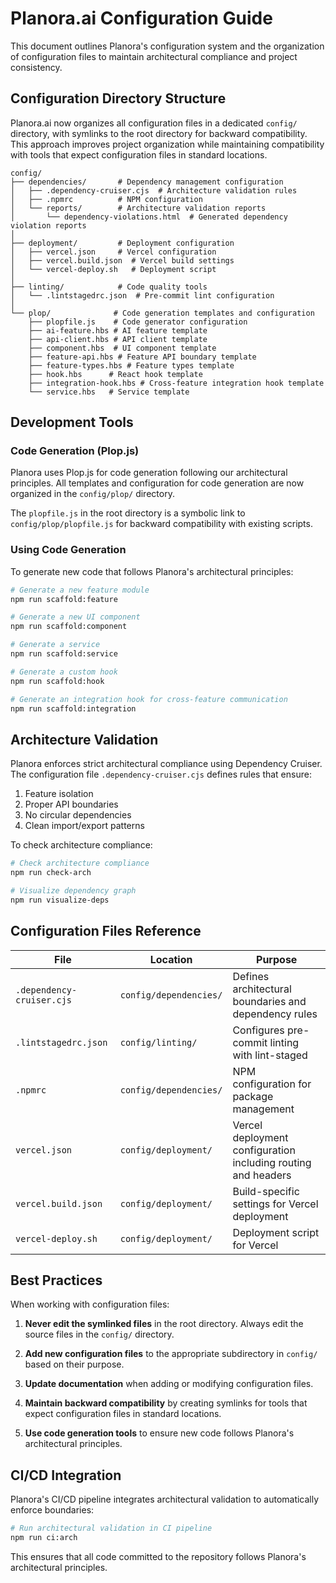 # Planora.ai Configuration Guide

This document outlines Planora's configuration system and the organization of configuration files to maintain architectural compliance and project consistency.

## Configuration Directory Structure

Planora.ai now organizes all configuration files in a dedicated `config/` directory, with symlinks to the root directory for backward compatibility. This approach improves project organization while maintaining compatibility with tools that expect configuration files in standard locations.

```
config/
├── dependencies/       # Dependency management configuration
│   ├── .dependency-cruiser.cjs  # Architecture validation rules
│   ├── .npmrc          # NPM configuration
│   └── reports/        # Architecture validation reports
│       └── dependency-violations.html  # Generated dependency violation reports
│
├── deployment/         # Deployment configuration
│   ├── vercel.json     # Vercel configuration
│   ├── vercel.build.json  # Vercel build settings
│   └── vercel-deploy.sh   # Deployment script
│
├── linting/            # Code quality tools
│   └── .lintstagedrc.json  # Pre-commit lint configuration
│
└── plop/              # Code generation templates and configuration
    ├── plopfile.js    # Code generator configuration
    ├── ai-feature.hbs # AI feature template
    ├── api-client.hbs # API client template
    ├── component.hbs  # UI component template
    ├── feature-api.hbs # Feature API boundary template
    ├── feature-types.hbs # Feature types template
    ├── hook.hbs      # React hook template
    ├── integration-hook.hbs # Cross-feature integration hook template
    └── service.hbs   # Service template
```

## Development Tools

### Code Generation (Plop.js)

Planora uses Plop.js for code generation following our architectural principles. All templates and configuration for code generation are now organized in the `config/plop/` directory.

The `plopfile.js` in the root directory is a symbolic link to `config/plop/plopfile.js` for backward compatibility with existing scripts.

### Using Code Generation

To generate new code that follows Planora's architectural principles:

```bash
# Generate a new feature module
npm run scaffold:feature

# Generate a new UI component
npm run scaffold:component

# Generate a service
npm run scaffold:service

# Generate a custom hook
npm run scaffold:hook

# Generate an integration hook for cross-feature communication
npm run scaffold:integration
```

## Architecture Validation

Planora enforces strict architectural compliance using Dependency Cruiser. The configuration file `.dependency-cruiser.cjs` defines rules that ensure:

1. Feature isolation
2. Proper API boundaries
3. No circular dependencies
4. Clean import/export patterns

To check architecture compliance:

```bash
# Check architecture compliance
npm run check-arch

# Visualize dependency graph
npm run visualize-deps
```

## Configuration Files Reference

| File | Location | Purpose |
|------|----------|---------|
| `.dependency-cruiser.cjs` | `config/dependencies/` | Defines architectural boundaries and dependency rules |
| `.lintstagedrc.json` | `config/linting/` | Configures pre-commit linting with lint-staged |
| `.npmrc` | `config/dependencies/` | NPM configuration for package management |
| `vercel.json` | `config/deployment/` | Vercel deployment configuration including routing and headers |
| `vercel.build.json` | `config/deployment/` | Build-specific settings for Vercel deployment |
| `vercel-deploy.sh` | `config/deployment/` | Deployment script for Vercel |

## Best Practices

When working with configuration files:

1. **Never edit the symlinked files** in the root directory. Always edit the source files in the `config/` directory.

2. **Add new configuration files** to the appropriate subdirectory in `config/` based on their purpose.

3. **Update documentation** when adding or modifying configuration files.

4. **Maintain backward compatibility** by creating symlinks for tools that expect configuration files in standard locations.

5. **Use code generation tools** to ensure new code follows Planora's architectural principles.

## CI/CD Integration

Planora's CI/CD pipeline integrates architectural validation to automatically enforce boundaries:

```bash
# Run architectural validation in CI pipeline
npm run ci:arch
```

This ensures that all code committed to the repository follows Planora's architectural principles.
